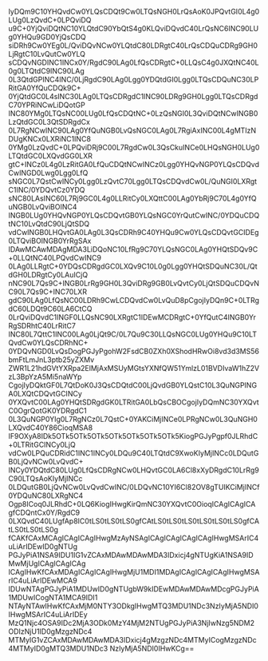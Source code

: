 IyDQm9C10YHQvdCw0YLQsCDQt9Cw0LTQsNGH0LrQsAoK0JPQvtGI0L4g0LUg0LzQvdC+0LPQviDQ
u9C+0YjQviDQtNC10YLQtdC90YbQtS4g0KLQviDQvdC40LrQsNC6INC90LUg0YHQu9GD0YjQsCDQ
siDRh9Cw0YEg0L/QviDQvNCw0YLQtdC80LDRgtC40LrQsCDQuCDRg9GH0LjRgtC10LvQutCw0YLQ
sCDQvNGDINC1INCx0Y/RgdC90LAg0LfQsCDRgtC+0LLQsC4g0JXQtNC40L0g0LTQtdC9INC90LAg
0L3QtdGPINC4INC/0LjRgdC90LAg0Lgg0YDQtdGI0Lgg0LTQsCDQuNC30LPRitGA0YfQuCDQk9C+
0YjQtdGC0L4sINC30LAg0LTQsCDRgdC1INC90LDRg9GH0Lgg0LTQsCDRgdC70YPRiNCwLiDQotGP
INC80YMg0LTQsNC00LUg0LfQsCDQtNC+0LzQsNGI0L3QviDQtNCwINGB0LzQtdGC0L3QtSDRgdCx
0L7RgNCwINC90LAg0YfQuNGB0LvQsNGC0LAg0L7RgiAxINC00L4gMTIzNDUgKNCx0LXRiNC1INC8
0YMg0LzQvdC+0LPQviDRj9C00L7RgdCw0L3QsCkuINCe0LHQsNGH0LUg0LTQtdGC0LXQvdGG0LXR
gtC+INCz0L4g0LzRitGA0LfQuCDQtNCwINCz0Lgg0YHQvNGP0YLQsCDQvdCwINGD0Lwg0Lgg0LfQ
sNGC0L7QstCwINCy0Lgg0LzQvtC70Lgg0LTQsCDQvdCw0L/QuNGI0LXRgtC1INC/0YDQvtCz0YDQ
sNC80LAsINC60L7Rj9GC0L4g0LLRitCy0LXQttC00LAg0YbRj9C70L4g0YfQuNGB0LvQviBOINC4
INGB0LUg0YHQvNGP0YLQsCDQvtGB0YLQsNGC0YrQutCwINC/0YDQuCDQtNC10LvQtdC90LjQtSDQ
vdCwINGB0LHQvtGA0LAg0L3QsCDRh9C40YHQu9Cw0YLQsCDQvtGCIDEg0LTQviBOINGB0YrRgSAx
IDAwMCAwMDAgMDA3LiDQoNC10LfRg9C70YLQsNGC0LAg0YHQtSDQv9C+0LLQtNC40LPQvdCwINC9
0LAg0LLRgtC+0YDQsCDRgdGC0LXQv9C10L0g0Lgg0YHQtSDQuNC30L/QtdGH0LDRgtCy0LAuICjQ
nNC90L7Qs9C+INGB0LrRg9GH0L3QviDRg9GB0LvQvtCy0LjQtSDQuCDQvNC90L7Qs9C+INC70LXR
gdC90LAg0LfQsNC00LDRh9CwLCDQvdCw0LvQuD8pCgojIyDQn9C+0LTRgdC60LDQt9C60LA6CtCQ
0LrQviDQvdC1INGF0LLQsNC90LXRgtC1IDEwMCDRgtC+0YfQutC4INGB0YrRgSDRhtC40LrRitC7
INC80L7QttC1INC00LAg0LjQt9C/0L7Qu9C30LLQsNGC0LUg0YHQu9C10LTQvdCw0YLQsCDRhNC+
0YDQvNGD0LvQsDogPGJyPgohW2FsdCB0ZXh0XShodHRwOi8vd3d3MS56bmFtLmJnL3ptb25yZXMv
ZWR1L21hdGVtYXRpa2ElMjAxMSUyMGtsYXNfQW51YmlzL01BVDIvaW1hZ2VzL3BpYzA5Mi5naWYp
CgojIyDQktGF0L7QtDoK0J3QsCDQtdC00LjQvdGB0YLQstC10L3QuNGPINGA0LXQtCDQvtGCINCy
0YXQvtC00LAg0YHQtSDRgdGK0LTRitGA0LbQsCBOCgojIyDQmNC30YXQvtC0OgrQotGK0YDRgdC1
0L3QuNGP0YIg0L7RgNCz0L7QstC+0YAKCiMjINCe0LPRgNCw0L3QuNGH0LXQvdC40Y86CioqMSA8
IF9OXyA8IDk5OTk5OTk5OTk5OTk5OTk5OTk5OTk5KiogPGJyPgpf0JLRhdC+0LTRitGCINCy0LjQ
vdCw0LPQuCDRidC1INC1INCy0LDQu9C40LTQtdC9XwoKIyMjINCc0LDQutGB0LjQvNCw0LvQvdC+
INCy0YDQtdC80LUg0LfQsCDRgNCw0LHQvtGC0LA6Cl8xXyDRgdC10LrRg9C90LTQsAoKIyMjINCc
0LDQutGB0LjQvNCw0LvQvdCwINC/0LDQvNC10YI6Cl82OV8gTUIKCiMjINCf0YDQuNC80LXRgNC4
Ogp8ICoq0JLRhdC+0LQ6KiogIHwgKirQmNC30YXQvtC0OioqICAgICAgICAgfCDQntCx0Y/RgdC9
0LXQvdC40LUgfAp8IC0tLS0tLS0tLS0gfCAtLS0tLS0tLS0tLS0tLS0tLS0gfCAtLS0tLS0tLS0g
fCAKfCAxMCAgICAgICAgIHwgMzAyNSAgICAgICAgICAgICAgIHwgMSArIC4uLiArIDEwID0gNTUg
PGJyPiA1NSA9IDU1IG1vZCAxMDAwMDAwMDA3IDxicj4gNTUgKiA1NSA9IDMwMjUgICAgICAgICAg
ICAgIHwKfCAxMDAgICAgICAgIHwgMjU1MDI1MDAgICAgICAgICAgIHwgMSArIC4uLiArIDEwMCA9
IDUwNTAgPGJyPiA1MDUwID0gNTUgbW9kIDEwMDAwMDAwMDcgPGJyPiA1MDUwICogNTA1MCA9IDI1
NTAyNTAwIHwKfCAxMjM0NTY3ODkgIHwgMTQ3MDU1NDc3NzIyMjA5NDI0IHwgMSArIC4uLiArIDEy
MzQ1Njc4OSA9IDc2MjA3ODk0MzY4MjM2NTUgPGJyPiA3NjIwNzg5NDM2ODIzNjU1ID0gMzgzNDc4
MTMyIG1vZCAxMDAwMDAwMDA3IDxicj4gMzgzNDc4MTMyICogMzgzNDc4MTMyID0gMTQ3MDU1NDc3
NzIyMjA5NDI0IHwKCg==
